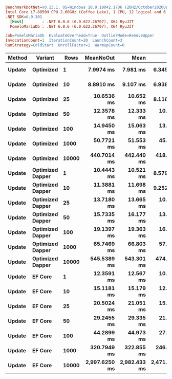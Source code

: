 ``` ini

BenchmarkDotNet=v0.13.1, OS=Windows 10.0.19042.1706 (20H2/October2020Update)
Intel Core i7-8850H CPU 2.60GHz (Coffee Lake), 1 CPU, 12 logical and 6 physical cores
.NET SDK=6.0.301
  [Host]        : .NET 6.0.6 (6.0.622.26707), X64 RyuJIT
  PomeloMariaDb : .NET 6.0.6 (6.0.622.26707), X64 RyuJIT

Job=PomeloMariaDb  EvaluateOverhead=True  OutlierMode=RemoveUpper  
InvocationCount=1  IterationCount=20  LaunchCount=3  
RunStrategy=ColdStart  UnrollFactor=1  WarmupCount=0  

```
|      Method |         Variant |  Rows |     MeanNoOut |         Mean |          Min |           Q1 |       Median |           Q3 |         Max |
|------------ |---------------- |------ |--------------:|-------------:|-------------:|-------------:|-------------:|-------------:|------------:|
| **Update** |       **Optimized** |     **1** |     **7.9974 ms** |     **7.981 ms** |     **6.345 ms** |     **7.537 ms** |     **7.966 ms** |     **8.472 ms** |    **10.54 ms** |
| **Update** |       **Optimized** |    **10** |     **8.8910 ms** |     **9.107 ms** |     **6.938 ms** |     **8.003 ms** |     **8.941 ms** |     **9.842 ms** |    **12.92 ms** |
| **Update** |       **Optimized** |    **25** |    **10.6536 ms** |    **10.652 ms** |     **8.116 ms** |    **10.126 ms** |    **10.698 ms** |    **11.232 ms** |    **13.70 ms** |
| **Update** |       **Optimized** |    **50** |    **12.3578 ms** |    **12.333 ms** |    **10.225 ms** |    **11.770 ms** |    **12.413 ms** |    **12.800 ms** |    **14.40 ms** |
| **Update** |       **Optimized** |   **100** |    **14.9450 ms** |    **15.063 ms** |    **13.312 ms** |    **14.409 ms** |    **14.935 ms** |    **15.511 ms** |    **19.71 ms** |
| **Update** |       **Optimized** |  **1000** |    **50.7721 ms** |    **51.553 ms** |    **45.920 ms** |    **48.575 ms** |    **50.742 ms** |    **53.786 ms** |    **63.71 ms** |
| **Update** |       **Optimized** | **10000** |   **440.7014 ms** |   **442.440 ms** |   **418.155 ms** |   **433.159 ms** |   **439.800 ms** |   **449.366 ms** |   **477.75 ms** |
| **Update** | **Optimized Dapper** |     **1** |    **10.4443 ms** |    **10.521 ms** |     **8.579 ms** |     **9.858 ms** |    **10.424 ms** |    **11.082 ms** |    **13.68 ms** |
| **Update** | **Optimized Dapper** |    **10** |    **11.3881 ms** |    **11.698 ms** |     **9.252 ms** |    **10.386 ms** |    **11.203 ms** |    **12.505 ms** |    **19.21 ms** |
| **Update** | **Optimized Dapper** |    **25** |    **13.7180 ms** |    **13.665 ms** |    **10.665 ms** |    **12.728 ms** |    **13.715 ms** |    **14.749 ms** |    **16.61 ms** |
| **Update** | **Optimized Dapper** |    **50** |    **15.7335 ms** |    **16.177 ms** |    **13.680 ms** |    **14.812 ms** |    **15.679 ms** |    **17.033 ms** |    **21.12 ms** |
| **Update** | **Optimized Dapper** |   **100** |    **19.1397 ms** |    **19.363 ms** |    **16.390 ms** |    **18.529 ms** |    **19.115 ms** |    **19.779 ms** |    **23.72 ms** |
| **Update** | **Optimized Dapper** |  **1000** |    **65.7469 ms** |    **66.803 ms** |    **57.284 ms** |    **63.392 ms** |    **65.503 ms** |    **68.618 ms** |    **88.27 ms** |
| **Update** | **Optimized Dapper** | **10000** |   **545.5389 ms** |   **543.301 ms** |   **474.291 ms** |   **512.139 ms** |   **547.243 ms** |   **564.928 ms** |   **618.21 ms** |
| **Update** |          **EF Core** |     **1** |    **12.3591 ms** |    **12.567 ms** |    **10.113 ms** |    **11.657 ms** |    **12.302 ms** |    **13.293 ms** |    **17.70 ms** |
| **Update** |          **EF Core** |    **10** |    **15.1181 ms** |    **15.179 ms** |    **12.693 ms** |    **14.282 ms** |    **15.168 ms** |    **15.904 ms** |    **18.18 ms** |
| **Update** |          **EF Core** |    **25** |    **20.5024 ms** |    **21.051 ms** |    **15.811 ms** |    **19.059 ms** |    **20.359 ms** |    **22.255 ms** |    **31.63 ms** |
| **Update** |          **EF Core** |    **50** |    **29.2455 ms** |    **29.335 ms** |    **21.467 ms** |    **26.793 ms** |    **29.338 ms** |    **31.422 ms** |    **39.20 ms** |
| **Update** |          **EF Core** |   **100** |    **44.2899 ms** |    **44.973 ms** |    **27.964 ms** |    **39.695 ms** |    **43.564 ms** |    **51.939 ms** |    **66.20 ms** |
| **Update** |          **EF Core** |  **1000** |   **320.7949 ms** |   **322.855 ms** |   **246.117 ms** |   **301.397 ms** |   **322.431 ms** |   **350.026 ms** |   **414.46 ms** |
| **Update** |          **EF Core** | **10000** | **2,997.6250 ms** | **2,982.433 ms** | **2,471.737 ms** | **2,752.254 ms** | **3,034.091 ms** | **3,174.457 ms** | **3,663.37 ms** |
